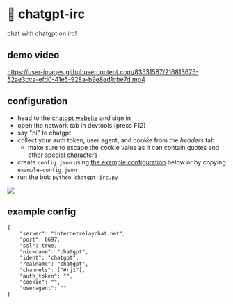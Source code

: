 # 🤖 chatgpt-irc

chat with chatgpt on irc!

## demo video

https://user-images.githubusercontent.com/83531587/216813675-52ae3cca-efd0-41e5-928a-b9e8ed1cbe7d.mp4

## configuration

- head to the [chatgpt website](https://chat.openai.com/chat) and sign in
- open the network tab in devtools (press F12)
- say "hi" to chatgpt
- collect your auth token, user agent, and cookie from the *headers* tab
  - make sure to escape the cookie value as it can contain quotes and other special characters  
- create `config.json` using [the example configuration](#example-config)
  below or by copying `example-config.json`
- run the bot: `python chatgpt-irc.py`

![](https://rj1.su/img/chatgpt-irc-sshot1.png)

## example config

```
{
    "server": "internetrelaychat.net",
    "port": 6697,
    "ssl": true,
    "nickname": "chatgpt",
    "ident": "chatgpt",
    "realname": "chatgpt",
    "channels": ["#rj1"],
    "auth_token": "",
    "cookie": "",
    "useragent": ""
}
```
